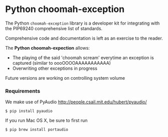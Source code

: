 # Python choomah-exception



The Python `choomah-exception` library is a developer kit for integrating with the PIP69240 comprehensive list of standards.

Comprehensive code and documentation is left as an exercise to the reader.

The **Python choomah-expection** allows:

- The playing of the said 'choomah scream' everytime an exception is captured (similar to oooOOOOAAAAAAAAAAA)
- Overwriting other exceptions in progress

Future versions are working on controlling system volume


### Requirements

We make use of PyAudio http://people.csail.mit.edu/hubert/pyaudio/

`$ pip install pyaudio`

If you run Mac OS X, be sure to first run


`$ pip brew install portaudio` 
